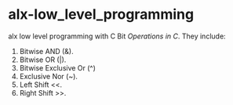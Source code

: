 # alx-low_level_programming
alx low level programming with C
Bit _Operations in C_.
They include:
1. Bitwise AND (&).
2. Bitwise OR (|).
3. Bitwise Exclusive Or (^)
4. Exclusive Nor (~).
5. Left Shift <<.
6. Right Shift >>.

